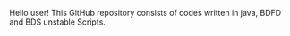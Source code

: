 Hello user! This GitHub repository consists of codes written in java, BDFD and BDS unstable Scripts.
